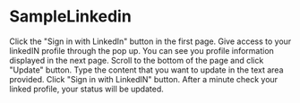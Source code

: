 # SampleLinkedin

Click the "Sign in with LinkedIn" button in the first page.
Give access to your linkedIN profile through the pop up.
You can see you profile information displayed in the next page.
Scroll to the bottom of the page and click "Update" button.
Type the content that you want to update in the text area provided.
Click "Sign in with LinkedIN" button.
After a minute check your linked profile, your status will be updated.
